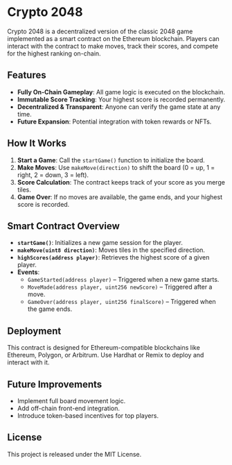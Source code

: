 # Crypto 2048

Crypto 2048 is a decentralized version of the classic 2048 game implemented as a smart contract on the Ethereum blockchain. Players can interact with the contract to make moves, track their scores, and compete for the highest ranking on-chain.

## Features
- **Fully On-Chain Gameplay**: All game logic is executed on the blockchain.
- **Immutable Score Tracking**: Your highest score is recorded permanently.
- **Decentralized & Transparent**: Anyone can verify the game state at any time.
- **Future Expansion**: Potential integration with token rewards or NFTs.    

## How It Works 
1. **Start a Game**: Call the `startGame()` function to initialize the board.
2. **Make Moves**: Use `makeMove(direction)` to shift the board (0 = up, 1 = right, 2 = down, 3 = left).
3. **Score Calculation**: The contract keeps track of your score as you merge tiles. 
4. **Game Over**: If no moves are available, the game ends, and your highest score is recorded.  

## Smart Contract Overview   
- **`startGame()`**: Initializes a new game session for the player.
- **`makeMove(uint8 direction)`**: Moves tiles in the specified direction.
- **`highScores(address player)`**: Retrieves the highest score of a given player.
- **Events**:
  - `GameStarted(address player)` – Triggered when a new game starts. 
  - `MoveMade(address player, uint256 newScore)` – Triggered after a move.
  - `GameOver(address player, uint256 finalScore)` – Triggered when the game ends.
 
## Deployment
This contract is designed for Ethereum-compatible blockchains like Ethereum, Polygon, or Arbitrum. Use Hardhat or Remix to deploy and interact with it.

## Future Improvements
- Implement full board movement logic.
- Add off-chain front-end integration.
- Introduce token-based incentives for top players.

## License
This project is released under the MIT License.
